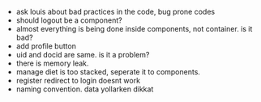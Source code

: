 -   ask louis about bad practices in the code, bug prone codes
-   should logout be a component?
-   almost everything is being done inside components, not container. is it bad?
-   add profile button
-   uid and docid are same. is it a problem?
-   there is memory leak.
-   manage diet is too stacked, seperate it to components.
-   register redirect to login doesnt work
-   naming convention. data yollarken dikkat
